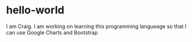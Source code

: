 # hello-world
I am Craig. I am working on learning this programming langueage so that I can use Google Charts and Bootstrap
